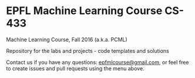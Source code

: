 # EPFL Machine Learning Course CS-433
Machine Learning Course, Fall 2016 (a.k.a. PCML)

Repository for the labs and projects - code templates and solutions

Contact us if you have any questions: [epfmlcourse@gmail.com](mailto:epfmlcourse@gmail.com), or feel free to create issues and pull requests using the menu above.

